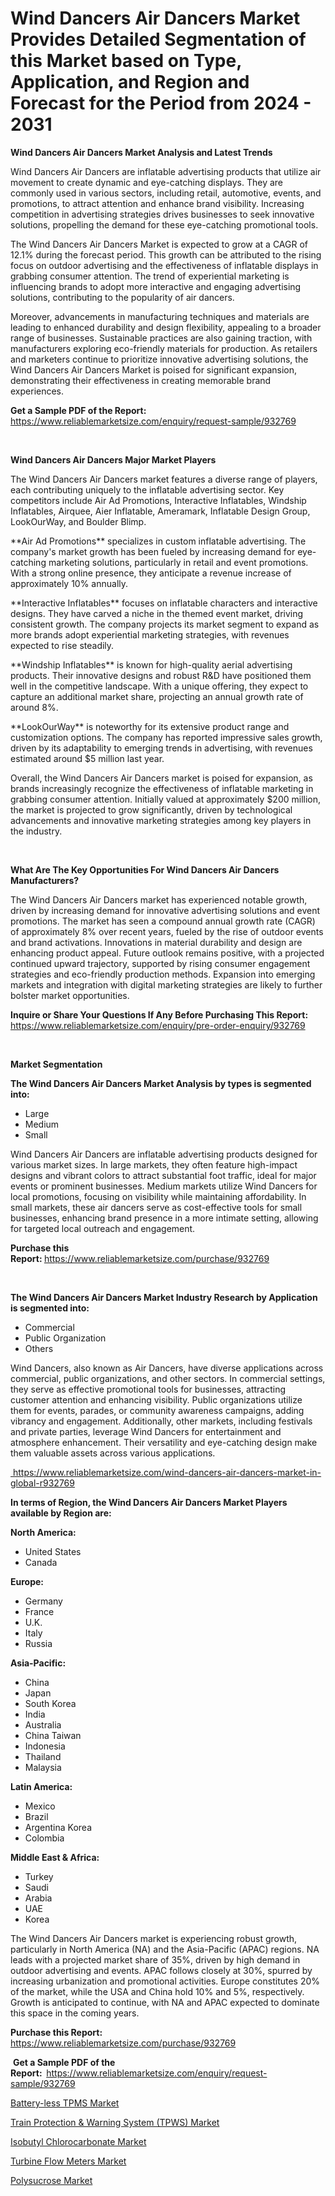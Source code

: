 <p><h1>Wind Dancers Air Dancers Market Provides Detailed Segmentation of this Market based on Type, Application, and Region and Forecast for the Period from 2024 - 2031</h1></p><p><strong>Wind Dancers Air Dancers Market Analysis and Latest Trends</strong></p>
<p><p>Wind Dancers Air Dancers are inflatable advertising products that utilize air movement to create dynamic and eye-catching displays. They are commonly used in various sectors, including retail, automotive, events, and promotions, to attract attention and enhance brand visibility. Increasing competition in advertising strategies drives businesses to seek innovative solutions, propelling the demand for these eye-catching promotional tools.</p><p>The Wind Dancers Air Dancers Market is expected to grow at a CAGR of 12.1% during the forecast period. This growth can be attributed to the rising focus on outdoor advertising and the effectiveness of inflatable displays in grabbing consumer attention. The trend of experiential marketing is influencing brands to adopt more interactive and engaging advertising solutions, contributing to the popularity of air dancers.</p><p>Moreover, advancements in manufacturing techniques and materials are leading to enhanced durability and design flexibility, appealing to a broader range of businesses. Sustainable practices are also gaining traction, with manufacturers exploring eco-friendly materials for production. As retailers and marketers continue to prioritize innovative advertising solutions, the Wind Dancers Air Dancers Market is poised for significant expansion, demonstrating their effectiveness in creating memorable brand experiences.</p></p>
<p><strong>Get a Sample PDF of the Report:&nbsp;</strong> <a href="https://www.reliablemarketsize.com/enquiry/request-sample/932769">https://www.reliablemarketsize.com/enquiry/request-sample/932769</a></p>
<p>&nbsp;</p>
<p><strong>Wind Dancers Air Dancers Major Market Players</strong></p>
<p><p>The Wind Dancers Air Dancers market features a diverse range of players, each contributing uniquely to the inflatable advertising sector. Key competitors include Air Ad Promotions, Interactive Inflatables, Windship Inflatables, Airquee, Aier Inflatable, Ameramark, Inflatable Design Group, LookOurWay, and Boulder Blimp.</p><p>**Air Ad Promotions** specializes in custom inflatable advertising. The company's market growth has been fueled by increasing demand for eye-catching marketing solutions, particularly in retail and event promotions. With a strong online presence, they anticipate a revenue increase of approximately 10% annually.</p><p>**Interactive Inflatables** focuses on inflatable characters and interactive designs. They have carved a niche in the themed event market, driving consistent growth. The company projects its market segment to expand as more brands adopt experiential marketing strategies, with revenues expected to rise steadily.</p><p>**Windship Inflatables** is known for high-quality aerial advertising products. Their innovative designs and robust R&D have positioned them well in the competitive landscape. With a unique offering, they expect to capture an additional market share, projecting an annual growth rate of around 8%.</p><p>**LookOurWay** is noteworthy for its extensive product range and customization options. The company has reported impressive sales growth, driven by its adaptability to emerging trends in advertising, with revenues estimated around $5 million last year.</p><p>Overall, the Wind Dancers Air Dancers market is poised for expansion, as brands increasingly recognize the effectiveness of inflatable marketing in grabbing consumer attention. Initially valued at approximately $200 million, the market is projected to grow significantly, driven by technological advancements and innovative marketing strategies among key players in the industry.</p></p>
<p>&nbsp;</p>
<p><strong>What Are The Key Opportunities For Wind Dancers Air Dancers Manufacturers?</strong></p>
<p><p>The Wind Dancers Air Dancers market has experienced notable growth, driven by increasing demand for innovative advertising solutions and event promotions. The market has seen a compound annual growth rate (CAGR) of approximately 8% over recent years, fueled by the rise of outdoor events and brand activations. Innovations in material durability and design are enhancing product appeal. Future outlook remains positive, with a projected continued upward trajectory, supported by rising consumer engagement strategies and eco-friendly production methods. Expansion into emerging markets and integration with digital marketing strategies are likely to further bolster market opportunities.</p></p>
<p><strong>Inquire or Share Your Questions If Any Before Purchasing This Report:</strong> <a href="https://www.reliablemarketsize.com/enquiry/pre-order-enquiry/932769">https://www.reliablemarketsize.com/enquiry/pre-order-enquiry/932769</a></p>
<p>&nbsp;</p>
<p><strong>Market Segmentation</strong></p>
<p><strong>The Wind Dancers Air Dancers Market Analysis by types is segmented into:</strong></p>
<p><ul><li>Large</li><li>Medium</li><li>Small</li></ul></p>
<p><p>Wind Dancers Air Dancers are inflatable advertising products designed for various market sizes. In large markets, they often feature high-impact designs and vibrant colors to attract substantial foot traffic, ideal for major events or prominent businesses. Medium markets utilize Wind Dancers for local promotions, focusing on visibility while maintaining affordability. In small markets, these air dancers serve as cost-effective tools for small businesses, enhancing brand presence in a more intimate setting, allowing for targeted local outreach and engagement.</p></p>
<p><strong>Purchase this Report:&nbsp;</strong><a href="https://www.reliablemarketsize.com/purchase/932769">https://www.reliablemarketsize.com/purchase/932769</a></p>
<p>&nbsp;</p>
<p><strong>The Wind Dancers Air Dancers Market Industry Research by Application is segmented into:</strong></p>
<p><ul><li>Commercial</li><li>Public Organization</li><li>Others</li></ul></p>
<p><p>Wind Dancers, also known as Air Dancers, have diverse applications across commercial, public organizations, and other sectors. In commercial settings, they serve as effective promotional tools for businesses, attracting customer attention and enhancing visibility. Public organizations utilize them for events, parades, or community awareness campaigns, adding vibrancy and engagement. Additionally, other markets, including festivals and private parties, leverage Wind Dancers for entertainment and atmosphere enhancement. Their versatility and eye-catching design make them valuable assets across various applications.</p></p>
<p><a href="https://www.reliablemarketsize.com/wind-dancers-air-dancers-market-in-global-r932769">&nbsp;https://www.reliablemarketsize.com/wind-dancers-air-dancers-market-in-global-r932769</a></p>
<p><strong>In terms of Region, the Wind Dancers Air Dancers Market Players available by Region are:</strong></p>
<p>
    <p> <strong> North America: </strong>
        <ul>
            <li>United States</li>
            <li>Canada</li>
        </ul>
        </p> 
    <p> <strong> Europe: </strong>
        <ul>
            <li>Germany</li>
            <li>France</li>
            <li>U.K.</li>
            <li>Italy</li>
            <li>Russia</li>
        </ul>
        </p> 
    <p> <strong> Asia-Pacific: </strong>
        <ul>
            <li>China</li>
            <li>Japan</li>
            <li>South Korea</li>
            <li>India</li>
            <li>Australia</li>
            <li>China Taiwan</li>
            <li>Indonesia</li>
            <li>Thailand</li>
            <li>Malaysia</li>
        </ul>
        </p> 
    <p> <strong> Latin America: </strong>
        <ul>
            <li>Mexico</li>
            <li>Brazil</li>
            <li>Argentina Korea</li>
            <li>Colombia</li>
        </ul>
        </p> 
    <p> <strong> Middle East & Africa: </strong>
        <ul>
            <li>Turkey</li>
            <li>Saudi</li>
            <li>Arabia</li>
            <li>UAE</li>
            <li>Korea</li>
        </ul>
    </p>
    </p>
<p><p>The Wind Dancers Air Dancers market is experiencing robust growth, particularly in North America (NA) and the Asia-Pacific (APAC) regions. NA leads with a projected market share of 35%, driven by high demand in outdoor advertising and events. APAC follows closely at 30%, spurred by increasing urbanization and promotional activities. Europe constitutes 20% of the market, while the USA and China hold 10% and 5%, respectively. Growth is anticipated to continue, with NA and APAC expected to dominate this space in the coming years.</p></p>
<p><strong>Purchase this Report: </strong><a href="https://www.reliablemarketsize.com/purchase/932769">https://www.reliablemarketsize.com/purchase/932769</a></p>
<p>&nbsp;<strong>Get a Sample PDF of the Report:&nbsp;&nbsp;</strong><a href="https://www.reliablemarketsize.com/enquiry/request-sample/932769">https://www.reliablemarketsize.com/enquiry/request-sample/932769</a></p>
<p><strong></strong></p>
<p><p><a href="https://issuu.com/reportprime-2/docs/battery-less-tpms-market-size-2030._d6acaa0a6a714d">Battery-less TPMS Market</a></p><p><a href="https://issuu.com/reportprime-2/docs/train-protection-warning-system-tpw_5f09b30395e0bd">Train Protection & Warning System (TPWS) Market</a></p><p><a href="https://www.linkedin.com/pulse/global-isobutyl-chlorocarbonate-market-projected-grow-cagr-63-dniqe?trackingId=H91w%2FvtrQU2ZgwKuNoHIxg%3D%3D">Isobutyl Chlorocarbonate Market</a></p><p><a href="https://medium.com/@maudeefields042024/the-turbine-flow-meters-market-report-analyzes-important-operational-and-performance-data-so-one-2e5593d7213d">Turbine Flow Meters Market</a></p><p><a href="https://www.linkedin.com/pulse/polysucrose-market-revolution-2024-2031-trends-shaping-next-eozhe?trackingId=xc0vL8O5Qw63b895t7Pwrg%3D%3D">Polysucrose Market</a></p></p>